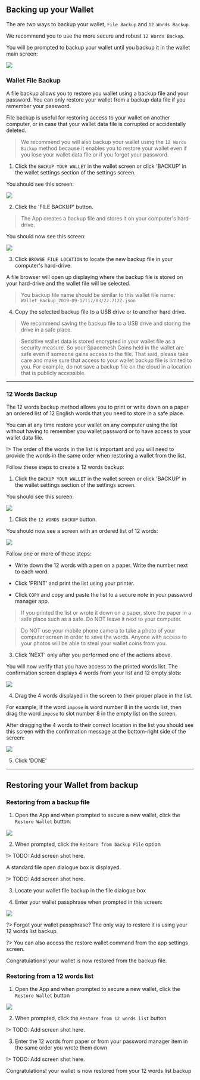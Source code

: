 ## Backing up your Wallet
The are two ways to backup your wallet, `File Backup` and `12 Words Backup`.

We recommend you to use the more secure and robust `12 Words Backup`.

You will be prompted to backup your wallet until you backup it in the wallet main screen:

![](images/v1.0/wallet_screen.png)

### Wallet File Backup

A file backup allows you to restore you wallet using a backup file and your password. You can only restore your wallet from a backup data file if you remember your password.

File backup is useful for restoring access to your wallet on another computer, or in case that your wallet data file is corrupted or accidentally deleted.

> We recommend you will also backup your wallet using the `12 Words Backup` method because it enables you to restore your wallet even if you lose your wallet data file or if you forgot your password.


1. Click the `BACKUP YOUR WALLET` in the wallet screen or click 'BACKUP' in the wallet settings section of the settings screen.

You should see this screen:

![](images/v1.0/backup_main_screen.png)

2. Click the 'FILE BACKUP' button.

> The App creates a backup file and stores it on your computer's hard-drive.

You should now see this screen:

![](images/v1.0/wallet_file_backup.png)

3. Click `BROWSE FILE LOCATION` to locate the new backup file in your computer's hard-drive.

A file browser will open up displaying where the backup file is stored on your hard-drive and the wallet file will be selected.

> You backup file name should be similar to this wallet file name: `Wallet_Backup_2019-09-17T17/03/22.712Z.json`

4. Copy the selected backup file to a USB drive or to another hard drive.

> We recommend saving the backup file to a USB drive and storing the drive in a safe place.

> Sensitive wallet data is stored encrypted in your wallet file as a security measure. So your Spacemesh Coins held in the wallet are safe even if someone gains access to the file. That said, please take care and make sure that access to your wallet backup file is limited to you. For example, do not save a backup file on the cloud in a location that is publicly accessible.

---

### 12 Words Backup

The 12 words backup method allows you to print or write down on a paper an ordered list of 12 English words that you need to store in a safe place.

You can at any time restore your wallet on any computer using the list without having to remember you wallet password or to have access to your wallet data file.

!> The order of the words in the list is important and you will need to provide the words in the same order when restoring a wallet from the list.

Follow these steps to create a 12 words backup:


1. Click the `BACKUP YOUR WALLET` in the wallet screen or click 'BACKUP' in the wallet settings section of the settings screen.

You should see this screen:

![](images/v1.0/backup_main_screen.png)


1. Click the `12 WORDS BACKUP` button.

You should now see a screen with an ordered list of 12 words:

![](images/v1.0/wallet_12_words_backup.png)

Follow one or more of these steps:

- Write down the 12 words with a pen on a paper. Write the number next to each word.

- Click 'PRINT' and print the list using your printer.

- Click `COPY` and copy and paste the list to a secure note in your password manager app.

> If you printed the list or wrote it down on a paper, store the paper in a safe place such as a safe. Do NOT leave it next to your computer.

> Do NOT use your mobile phone camera to take a photo of your computer screen in order to save the words. Anyone with access to your photos will be able to steal your wallet coins from you.

3. Click 'NEXT' only after you performed one of the actions above.

You will now verify that you have access to the printed words list. The confirmation screen displays 4 words from your list and 12 empty slots:

![](images/v1.0/wallet_12_words_confirm.png)

4. Drag the 4 words displayed in the screen to their proper place in the list.

For example, if the word `impose` is word number 8 in the words list, then drag the word `impose` to slot number 8 in the empty list on the screen.

After dragging the 4 words to their correct location in the list you should see this screen with the confirmation message at the bottom-right side of the screen:

![](images/v1.0/wallet_12_words_done.png)

5. Click 'DONE'

----

## Restoring your Wallet from backup

### Restoring from a backup file
1. Open the App and when prompted to secure a new wallet, click the `Restore Wallet` button:

![](images/welcome.png)

2. When prompted, click the `Restore from backup File` option

!> TODO: Add screen shot here.

A standard file open dialogue box is displayed.

!> TODO: Add screen shot here.

3. Locate your wallet file backup in the file dialogue box

4. Enter your wallet passphrase when prompted in this screen:

![](images/unlock_wallet.png)

?> Forgot your wallet passphrase? The only way to restore it is using your 12 words list backup.

?> You can also access the restore wallet command from the app settings screen.

Congratulations! your wallet is now restored from the backup file.

### Restoring from a 12 words list
1. Open the App and when prompted to secure a new wallet, click the `Restore Wallet` button

![](images/welcome.png)

2. When prompted, click the `Restore from 12 words list` button

!> TODO: Add screen shot here.

3. Enter the 12 words from paper or from your password manager item in the same order you wrote them down

!> TODO: Add screen shot here.

Congratulations! your wallet is now restored from your 12 words list backup
